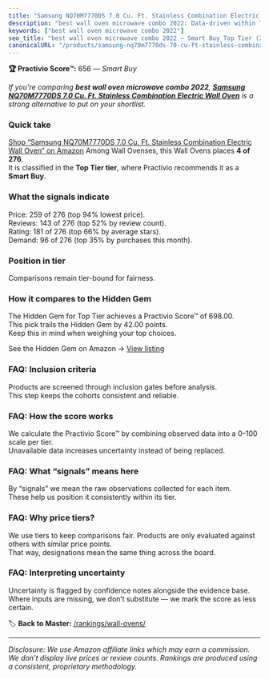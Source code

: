 ```yaml
---
title: "Samsung NQ70M7770DS 7.0 Cu. Ft. Stainless Combination Electric Wall Oven"
description: "best wall oven microwave combo 2022: Data-driven within Top Tier ranking using the Practivio Score™. Positioned by quality, value, demand, findability, momentu…"
keywords: ["best wall oven microwave combo 2022"]
seo_title: "best wall oven microwave combo 2022 — Smart Buy Top Tier (2025)"
canonicalURL: "/products/samsung-nq70m7770ds-70-cu-ft-stainless-combination-electric-wall-oven-B06XK5VY5L/"
---
```


**🏆 Practivio Score™:** 656 — _Smart Buy_


*If you're comparing **best wall oven microwave combo 2022**, **[Samsung NQ70M7770DS 7.0 Cu. Ft. Stainless Combination Electric Wall Oven](https://www.amazon.com/dp/B06XK5VY5L?tag=practivio-20)** is a strong alternative to put on your shortlist.*
### Quick take
[Shop “Samsung NQ70M7770DS 7.0 Cu. Ft. Stainless Combination Electric Wall Oven” on Amazon](https://www.amazon.com/dp/B06XK5VY5L?tag=practivio-20)
Among Wall Ovenses, this Wall Ovens places **4 of 276**.  
It is classified in the **Top Tier tier**, where Practivio recommends it as a **Smart Buy**.

### What the signals indicate
Price: 259 of 276 (top 94% lowest price).  
Reviews: 143 of 276 (top 52% by review count).  
Rating: 181 of 276 (top 66% by average stars).  
Demand: 96 of 276 (top 35% by purchases this month).

### Position in tier
Comparisons remain tier-bound for fairness.

### How it compares to the Hidden Gem
The Hidden Gem for Top Tier achieves a Practivio Score™ of 698.00.  
This pick trails the Hidden Gem by 42.00 points.  
Keep this in mind when weighing your top choices.  

See the Hidden Gem on Amazon → [View listing](https://www.amazon.com/dp/B00N45FU58?tag=practivio-20)

### FAQ: Inclusion criteria
Products are screened through inclusion gates before analysis.  
This step keeps the cohorts consistent and reliable.

### FAQ: How the score works
We calculate the Practivio Score™ by combining observed data into a 0–100 scale per tier.  
Unavailable data increases uncertainty instead of being replaced.

### FAQ: What “signals” means here
By “signals” we mean the raw observations collected for each item.  
These help us position it consistently within its tier.

### FAQ: Why price tiers?
We use tiers to keep comparisons fair. Products are only evaluated against others with similar price points.  
That way, designations mean the same thing across the board.

### FAQ: Interpreting uncertainty
Uncertainty is flagged by confidence notes alongside the evidence base.  
Where inputs are missing, we don’t substitute — we mark the score as less certain.


🏷️ **Back to Master:** [/rankings/wall-ovens/](/rankings/wall-ovens/)

---
_Disclosure: We use Amazon affiliate links which may earn a commission. We don’t display live prices or review counts. Rankings are produced using a consistent, proprietary methodology._
